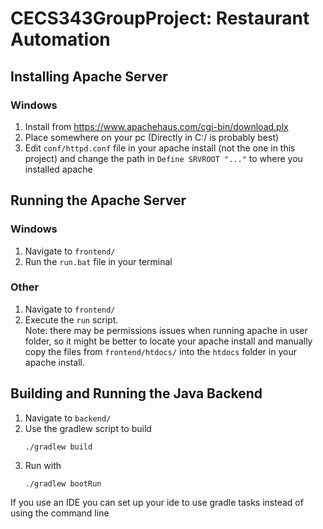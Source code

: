 # CECS343GroupProject: Restaurant Automation

## Installing Apache Server
### Windows
1. Install from https://www.apachehaus.com/cgi-bin/download.plx
2. Place somewhere on your pc (Directly in C:/ is probably best)
3. Edit ```conf/httpd.conf``` file in your apache install (not the one in this project) and change the path in ```Define SRVROOT "..."``` to where you installed apache
   
## Running the Apache Server
### Windows
1. Navigate to ```frontend/```
2. Run the ```run.bat``` file in your terminal
### Other
1. Navigate to ```frontend/```
2. Execute the ```run``` script.\
   Note: there may be permissions issues when running apache in user folder, so it might be better to locate your apache install and manually copy the files from ```frontend/htdocs/``` into the ```htdocs``` folder in your apache install.


## Building and Running the Java Backend
1. Navigate to ```backend/```
2. Use the gradlew script to build
   ```
   ./gradlew build
   ```
4. Run with
   ```
   ./gradlew bootRun
   ```
If you use an IDE you can set up your ide to use gradle tasks instead of using the command line
